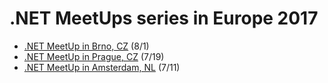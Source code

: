 # .NET MeetUps series in Europe 2017

* [.NET MeetUp in Brno, CZ](/events/2017-08-01_dotNetMeetUp_Brno) (8/1)
* [.NET MeetUp in Prague, CZ](/events/2017-07-19_dotNetMeetUp_Prague) (7/19)
* [.NET MeetUp in Amsterdam, NL](/events/2017-07-11_dotNetMeetUp_Amsterdam) (7/11)

